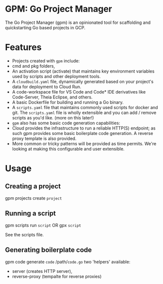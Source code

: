 # GPM: Go Project Manager

The Go Project Manager (gpm) is an opinionated tool for scaffolding and quickstarting Go based projects in GCP.  

# Features

- Projects created with `gpm` include:
- cmd and pkg folders,
- An activation script (activate) that maintains key environment variables used by scripts and other deployment tools.
- A `cloudbuild.yaml` file,  dynamically generated based on your project's data for deployment to Cloud Run.
- A code-workspace file for VS Code and Code* IDE derivatives like Code-Server, Theia Eclipse, and others.  
- A basic Dockerfile for building and running a Go binary.
- A `scripts.yaml` file that maintains commonly used scripts for docker and git.  The `scripts.yaml` file is wholly extensible and you can add / remove scripts as you'd like. (more on this later!)
- `gpm` also has some basic code generation capabilities:
- Cloud provides the infrastructure to run a reliable HTTP(S) endpoint; as such gpm provides some basic boilerplate code generation.  A reverse proxy template is also provided.
- More common or tricky patterns will be provided as time permits.  We're looking at making this configurable and user extensible.  

# Usage

## Creating a project
gpm projects create `project`

## Running a script
gpm scripts run `script` OR
gpx `script` 

See the scripts file.

## Generating boilerplate code
gpm code generate `code` /path/`code.go` 
two 'helpers' available: 
- server (creates HTTP server), 
- reverse-proxy (tempalte for reverse proxies)

